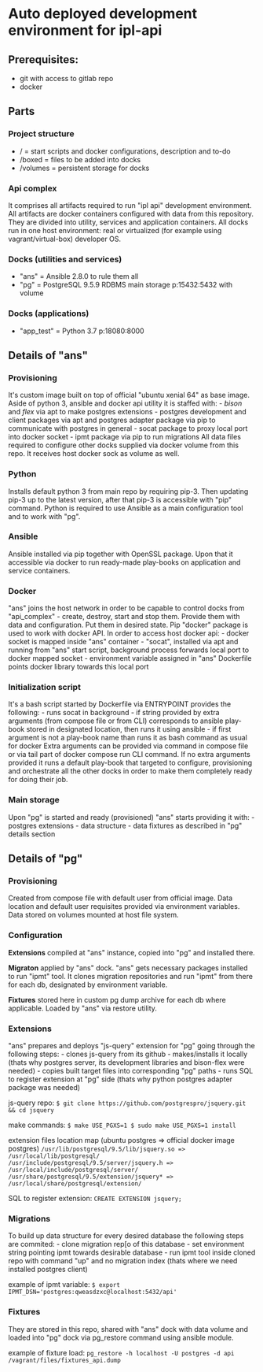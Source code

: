 # Auto deployed development environment for ipl-api

## Prerequisites:

  - git with access to gitlab repo
  - docker



## Parts


### Project structure

  - / =  start scripts and docker configurations, description and to-do
  - /boxed = files to be added into docks
  - /volumes = persistent storage for docks


### Api complex

It comprises all artifacts required to run "ipl api" development environment. All artifacts are docker containers configured with data from this repository. They are divided into utility, services and application containers. All docks run in one host environment: real or virtualized (for example using vagrant/virtual-box) developer OS.

 
### Docks (utilities and services)

  - "ans" = Ansible 2.8.0 to rule them all
  - "pg" = PostgreSQL 9.5.9 RDBMS main storage p:15432:5432 with volume


### Docks (applications)

  - "app_test" = Python 3.7 p:18080:8000



## Details of "ans"


### Provisioning

It's custom image built on top of official "ubuntu xenial 64" as base image. Aside of python 3, ansible and docker api utility it is staffed with:
		- _bison_ and _flex_ via apt to make postgres extensions
		- postgres development and client packages via apt and postgres adapter package via pip to communicate with postgres in general
		- socat package to proxy local port into docker socket
		- ipmt package via pip to run migrations
All data files required to configure other docks supplied via docker volume from this repo. It receives host docker sock as volume as well.


### Python

Installs default python 3 from main repo by requiring pip-3. Then updating pip-3 up to the latest version, after that pip-3 is accessible with "pip" command. Python is required to use Ansible as a main configuration tool and to work with "pg".


### Ansible

Ansible installed via pip together with OpenSSL package. Upon that it accessible via docker to run ready-made play-books on application and service containers.


### Docker

"ans" joins the host network in order to be capable to control docks from "api_complex" - create, destroy, start and stop them. Provide them with data and configuration. Put them in desired state. Pip "docker" package is used to work with docker API. In order to access host docker api:
		- docker socket is mapped inside "ans" container
		- "socat", installed via apt and running from "ans" start script, background process forwards local port to docker mapped socket
		- environment variable assigned in "ans" Dockerfile points docker library towards this local port


### Initialization script

It's a bash script started by Dockerfile via ENTRYPOINT provides the following:
		- runs socat in background
		- if string provided by extra arguments (from compose file or from CLI) corresponds to ansible play-book stored in designated location, then runs it using ansible
		- if first argument is not a play-book name than runs it as bash command as usual for docker
Extra arguments can be provided via command in compose file or via tail part of docker compose run CLI command. If no extra arguments provided it runs a default play-book that targeted to configure, provisioning and orchestrate all the other docks in order to make them completely ready for doing their job.


### Main storage

Upon "pg" is started and ready (provisioned) "ans" starts providing it with:
		- postgres extensions
		- data structure
		- data fixtures
as described in "pg" details section



## Details of "pg"


### Provisioning

Created from compose file with default user from official image. Data location and default user requisites provided via environment variables. Data stored on volumes mounted at host file system.


### Configuration

__Extensions__ compiled at "ans" instance, copied into "pg" and installed there.

__Migraton__ applied by "ans" dock. "ans" gets necessary packages installed to run "ipmt" tool. It clones migration repositories and run "ipmt" from there for each db, designated by environment variable.

__Fixtures__ stored here in custom pg dump archive for each db where applicable. Loaded by "ans" via restore utility.


### Extensions

"ans" prepares and deploys "js-query" extension for "pg" going through the following steps:
		- clones js-query from its github
		- makes/installs it locally (thats why postgres server, its development libraries and bison-flex were needed)
		- copies built target files into corresponding "pg" paths
		- runs SQL to register extension at "pg" side (thats why python postgres adapter package was needed)


js-query repo: 
	```
	$ git clone https://github.com/postgrespro/jsquery.git && cd jsquery
	```

make commands:
	```
	$ make USE_PGXS=1
	$ sudo make USE_PGXS=1 install
	```

extension files location map (ubuntu postgres => official docker image postgres)
	```
	/usr/lib/postgresql/9.5/lib/jsquery.so => /usr/local/lib/postgresql/
	/usr/include/postgresql/9.5/server/jsquery.h => /usr/local/include/postgresql/server/
	/usr/share/postgresql/9.5/extension/jsquery* => /usr/local/share/postgresql/extension/
	```

SQL to register extension:
	```
	CREATE EXTENSION jsquery;
	```


### Migrations

To build up data structure for every desired database the following steps are commited:
		- clone migration rep[o of this database
		- set environment string pointing ipmt towards desirable database
		- run ipmt tool inside cloned repo with command "up" and no migration index (thats where we need installed postgres client)

example of ipmt variable:
	```
	$ export IPMT_DSN='postgres:qweasdzxc@localhost:5432/api'
	```


### Fixtures

They are stored in this repo, shared with "ans" dock with data volume and loaded into "pg" dock via pg_restore command using ansible module.

example of fixture load:
	```
	pg_restore -h localhost -U postgres -d api /vagrant/files/fixtures_api.dump 
	```

